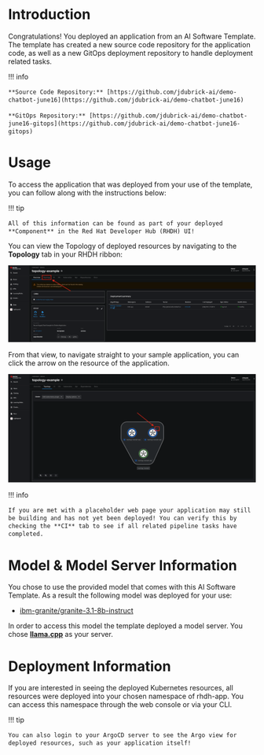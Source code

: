 # **Introduction**

Congratulations! You deployed an application from an AI Software Template. The template has created a new source code repository for the application code, as well as a new GitOps deployment repository to handle deployment related tasks.

!!! info

    **Source Code Repository:** [https://github.com/jdubrick-ai/demo-chatbot-june16](https://github.com/jdubrick-ai/demo-chatbot-june16)

    **GitOps Repository:** [https://github.com/jdubrick-ai/demo-chatbot-june16-gitops](https://github.com/jdubrick-ai/demo-chatbot-june16-gitops)

# **Usage**

To access the application that was deployed from your use of the template, you can follow along with the instructions below:

!!! tip

    All of this information can be found as part of your deployed **Component** in the Red Hat Developer Hub (RHDH) UI!

You can view the Topology of deployed resources by navigating to the **Topology** tab in your RHDH ribbon:

![Topology Ribbon](./images/topology-ribbon.png)

From that view, to navigate straight to your sample application, you can click the arrow on the resource of the application.

![Topology View Application Link](./images/topology-app-link.png)

!!! info

    If you are met with a placeholder web page your application may still be building and has not yet been deployed! You can verify this by checking the **CI** tab to see if all related pipeline tasks have completed.

# **Model & Model Server Information**

You chose to use the provided model that comes with this AI Software Template. As a result the following model was deployed for your use:

- [ibm-granite/granite-3.1-8b-instruct](https://huggingface.co/ibm-granite/granite-3.1-8b-instruct)

In order to access this model the template deployed a model server. You chose **[llama.cpp]( https://github.com/redhat-ai-dev/developer-images/tree/main/model-servers/llamacpp_python/0.3.8)** as your server.

# **Deployment Information**

If you are interested in seeing the deployed Kubernetes resources, all resources were deployed into your chosen namespace of rhdh-app. You can access this namespace through the web console or via your CLI.

!!! tip

    You can also login to your ArgoCD server to see the Argo view for deployed resources, such as your application itself!
